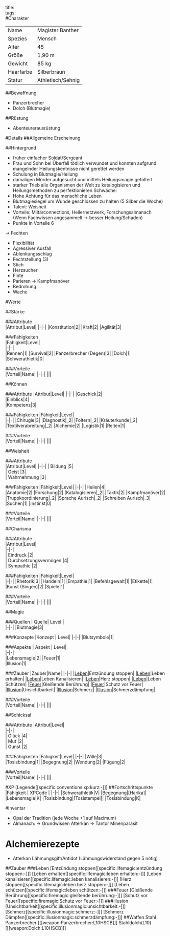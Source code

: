 title:   
tags:   
#Charakter

|||
|-|-|
|Name|Magister Banther| 
|Spezies|Mensch|
|Alter|45|
|Größe|1,90 m|
|Gewicht|85 kg|
|Haarfarbe|Silberbraun|
|Statur|Athletisch/Sehnig|

##Bewaffnung

- Panzerbrecher
- Dolch (Blutmagie)

##Rüstung

- Abenteurerausrüstung


#Details
##Allgemeine Erscheinung  

##Hintergrund
- früher einfacher Soldat/Sergeant
- Frau und Sohn bei Überfall tödlich verwundet und konnten aufgrund mangelnder Heilungskentnisse nicht gerettet werden
- Schulung in Blutmagie/Heilung
- damaligen Mörder aufgesucht und mittels Heilungsmagie gefoltert
- starker Trieb alle Organismen der Welt zu katalogisieren und Heilungsmethoden zu perfektionieren
Schwäche: 
- Hohe Achtung für das menschliche Leben
- Blutmagiesiegel um Wunde geschlossen zu halten (5 Silber die Woche)
- Talent: Weisheit
- Vorteile: Miltärconnections, Heilernetzwerk, Forschungsalmanach (Wenn Fachwissen angesammelt -> besser Heilung/Schaden) 
- Punkte in Vorteile 6


-> Fechten
- Flexibilität 
- Agressiver Ausfall
- Ablenkungsschlag
- Fechtstellung (3)
- Stich
- Herzsucher
- Finte
- Parieren
-> Kampfmanöver
- Bedrohung
- Wache
  


#Werte

##Stärke  

###Attribute  
|Attribut|Level|
|-|-|
|Konstitution|2|
|Kraft|2|
|Agilität|3|

###Fähigkeiten      
|Fähigkeit|Level|  
|-|-|  
|Rennen|1|
|Survival|2|
|Panzerbrecher (Degen)|3|
|Dolch|1|
|Schwerathletik|0|
    
###Vorteile  
|Vorteil|Name|
|-|-|
|||

##Können

###Attribute
|Attribut|Level|
|-|-|
|Geschick|2|  
|Einblick|4|  
|Kompetenz|3|  

###Fähigkeiten
|Fähigkeit|Level|  
|-|-|
|Chirugie|3|
|Diagnostik|_2|
|Foltern|_2|
|Kräuterkunde|_2|  
|Textilverabreitung|_2|
|Alchemie|2| 
|Logistik|1|
|Reiten|1|  

###Vorteile  
|Vorteil|Name|
|-|-|
|||
   

##Weisheit

###Attribute  
|Attribut|Level|
|-|-|
|  Bildung |5|  
|  Geist |3|  
|  Wahrnehmung |3|  

###Fähigkeiten
|Fähigkeit|Level| 
|-|-| 
|Heilen|4|  
|Anatomie|2|
|Forschung|2|
|Katalogisieren|_2|
|Taktik|2|
|Kampfmanöver|2|
|Truppkoordinierung|_2|
|Sprache Aurisch|_2|
|Schreiben Aurisch|_3|
|Suchen|1|
|Instinkt|0|
 
###Vorteile  
|Vorteil|Name|
|-|-|
|||
 
##Charisma

###Attribute  
|Attribut|Level|  
|-|-|  
|  Eindruck |2|  
|  Durchsetzungsvermögen |4|  
|  Sympathie |2|  

###Fähigkeiten
|Fähigkeit|Level|  
|-|-| 
|Rhetorik|3|
|Handeln|1|
|Empathie|1|
|Befehlsgewalt|1|
|Etikette|1|
|Kunst (Singen)|2|
|Spiele|1|

###Vorteile  
|Vorteil|Name|
|-|-|
|||
   
##Magie

###Quellen
| Quelle|  Level |    
|-|-|
|Blutmagie|3|

###Konzepte
|Konzept | Level|
|-|-|
|Blutsymbole|1|

###Aspekte
| Aspekt |  Level|    
|-|-|  
|Lebensmagie|2|
|Feuer|1|  
|Illusion|1|  

###Zauber
|Zauber|Name|
|-|-|
|[Leben](lifemagic)|Entzündung stoppen|
|[Leben](lifemagic)|Leben erhalten|
|[Leben](lifemagic)|Leben Kanalisieren|
|[Leben](lifemagic)|Herz stoppen|
|[Leben](lifemagic)|Leben Schützen|
|[Feuer](firemagic)|Gleißende Berührung|
|[Feuer](firemagic)|Schutz vor Feuer|
|[Illusion](illusionmagic)|Unsichtbarkeit|
|[Illusion](illusionmagic)|Schmerz|
|[Illusion](illusionmagic)|Schmerzdämpfung|

###Vorteile  
|Vorteil|Name|
|-|-|
|||

##Schicksal

###Attribute
|Attribut|Level|  
|-|-|  
|  Glück |4|  
|  Mut |2|  
|  Gunst |2|  

###Fähigkeiten
|Fähigkeit|Level| 
|-|-| 
|Wille|3|  
|Tosisbindung|1|
|Begegnung|2|
|Wendung|2|
|Fügung|2|

###Vorteile  
|Vorteil|Name|
|-|-|
|||
 

#XP
[Legende[[specific:conventions:xp:kurz:-]]]
##Fortschrittspunkte
|Fähigkeit | XPCode |
|-|-|
|Schwerathletik|V|
|Begegnung|[Harika]|
|Lebensmagie|K|
|Tosisbindung|[Tosistempel]|
|Tosisbindung|K|

#Inventar  

- Opal der Tradition (jede Woche +1 auf Maximum)
- Almanach:
-> Grundwissen Atterkan
-> Tantor Minenparasit

# Alchemierezepte
- Atterkan Lähmungsgift/Antidot (Lähmungswiderstand gegen 5 nötig)

##Zauber
###Leben
[Entzündung stoppen[[specific:lifemagic:entzündung stoppen:-]]]
[Leben erhalten[[specific:lifemagic:leben erhalten:-]]]
[Leben kanalisieren[[specific:lifemagic:leben kanalisieren:-]]]
[Herz stoppen[[specific:lifemagic:leben herz stoppen:-]]]
[Leben schützen[[specific:lifemagic:leben schützen:-]]]
###Feuer
[Gleißende Berührung[[specific:firemagic:gleißende berührung:-]]]
[Schutz vor Feuer[[specific:firemagic:Schutz vor Feuer:-]]]
###Illusion
[Unsichtbarkeit[[specific:illusionmagic:unsichtbarkeit:-]]]
[Schmerz[[specific:illusionmagic:schmerz:-]]]
[Schmerz Dämpfen[[specific:illusionmagic:schmerzdämpfung:-]]]
##Waffen
Stahl Panzerbrecher
[[[weapon:Panzerbrecher:L10HSCB]]]
Stahldolch(L10)  
[[[weapon:Dolch:L10HSCB]]]

